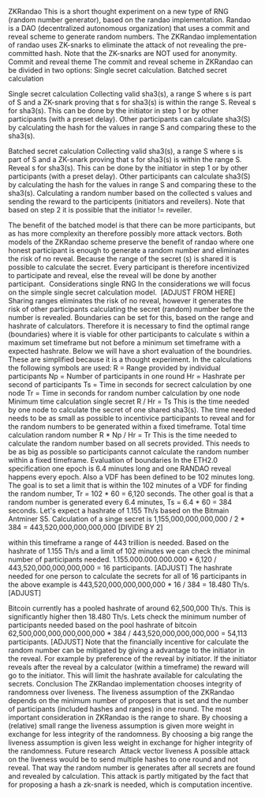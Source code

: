 ZKRandao
This is a short thought experiment on a new type of RNG (random number generator), based on the randao implementation. Randao is a DAO (decentralized autonomous organization) that uses a commit and reveal scheme to generate random numbers. The ZKRandao implementation of randao uses ZK-snarks to eliminate the attack of not revealing the pre-committed hash. Note that the ZK-snarks are NOT used for anonymity. 
Commit and reveal theme
The commit and reveal scheme in ZKRandao can be divided in two options:
Single secret calculation.
Batched secret calculation

Single secret calculation
Collecting valid sha3(s), a range S where s is part of S and a ZK-snark proving that s for sha3(s) is within the range S.
Reveal s for sha3(s). This can be done by the initiator in step 1 or by other participants (with a preset delay). Other participants can calculate sha3(S) by calculating the hash for the values in range S and comparing these to the sha3(s).

Batched secret calculation
Collecting valid sha3(s), a range S where s is part of S and a ZK-snark proving that s for sha3(s) is within the range S.
Reveal s for sha3(s). This can be done by the initiator in step 1 or by other participants (with a preset delay). Other participants can calculate sha3(S) by calculating the hash for the values in range S and comparing these to the sha3(s).
Calculating a random number based on the collected s values and sending the reward to the participents (initiators and reveilers). Note that based on step 2 it is possible that the initiator != reveiler.

The benefit of the batched model is that there can be more participants, but as has more complexity an therefore possibly more attack vectors. Both models of the ZKRandao scheme preserve the benefit of randao where one honest participant is enough to generate a random number and eliminates the risk of no reveal. Because the range of the secret (s) is shared it is possible to calculate the secret. Every participant is therefore incentivized to participate and reveal, else the reveal will be done by another participant. 
Considerations single RNG
In the considerations we will focus on the simple single secret calculation model. 
[ADJUST FROM HERE]
Sharing ranges eliminates the risk of no reveal, however it generates the risk of other participants calculating the secret (random) number before the number is revealed. Boundaries can be set for this, based on the range and hashrate of calculators. Therefore it is necessary to find the optimal range (boundaries) where it is viable for other participants to calculate s within a maximum set timeframe but not before a minimum set timeframe with a expected hashrate.
Below we will have a short evaluation of the boundries. These are simplified because it is a thought experiment. In the calculations the following symbols are used:
R = Range provided by individual participants
Np = Number of participants in one round
Hr = Hashrate per second of participants
Ts = Time in seconds for secrect calculation by one node
Tr = Time in seconds for random number calculation by one node
Minimum time calculation single secret
R / Hr = Ts
This is the time needed by one node to calculate the secret of one shared sha3(s). The time needed needs to be as small as possible to incentivice participants to reveal and for the random numbers to be generated within a fixed timeframe.
Total time calculation random number
R * Np / Hr = Tr
This is the time needed to calculate the random number based on all secrets provided. This needs to be as big as possible so participants cannot calculate the random number within a fixed timeframe.
Evaluation of boundaries
In the ETH2.0 specification one epoch is 6.4 minutes long and one RANDAO reveal happens every epoch. Also a VDF has been defined to be 102 minutes long. The goal is to set a limit that is within the 102 minutes of a VDF for finding the random number, Tr = 102 * 60 = 6,120 seconds. The other goal is that a random number is generated every 6.4 minutes, Ts = 6.4 * 60 = 384 seconds.
Let's expect a hashrate of 1.155 Th/s based on the Bitmain Antminer S5. Calculation of a singe secret is 1,155,000,000,000,000 / 2 * 384 = 443,520,000,000,000,000 [DIVIDE BY 2] 


within this timeframe a range of 443 trillion is needed. Based on the hashrate of  1.155 Th/s and a limit of 102 minutes we can check the minimal number of participants needed. 1.155.000.000.000.000 * 6,120 / 443,520,000,000,000,000 = 16 participants. [ADJUST]
The hashrate needed for one person to calculate the secrets for all of 16 participants in the above example is 443,520,000,000,000,000 * 16 / 384 = 18.480 Th/s. [ADJUST]


Bitcoin currently has a pooled hashrate of around 62,500,000 Th/s. This is significantly higher then 18.480 Th/s. Lets check the minimum number of participants needed based on the pool hashrate of bitcoin 62,500,000,000,000,000,000 * 384 / 443,520,000,000,000,000 = 54,113 participants. [ADJUST]
Note that the financially incentive for calculate the random number can be mitigated by giving a advantage to the initiator in the reveal. For example by preference of the reveal by initiator. If the initiator reveals after the reveal by a calculator (within a timeframe) the reward will go to the initiator. This will limit the hashrate available for calculating the secrets.
Conclusion
The ZKRandao implementation chooses integrity of randomness over liveness. The liveness assumption of the ZKRandao depends on the minimum number of proposers that is set and the number of participants (included hashes and ranges) in one round. The most important consideration in ZKRandao is the range to share. By choosing a (relative) small range the liveness assumption is given more weight in exchange for less integrity of the randomness. By choosing a big range the liveness assumption is given less weight in exchange for higher integrity of the randomness.
Future research 
Attack vector liveness
A possible attack on the liveness would be to send multiple hashes to one round and not reveal. That way the random number is generates after all secrets are found and revealed by calculation. This attack is partly mitigated by the fact that for proposing a hash a zk-snark is needed, which is computation incentive.
